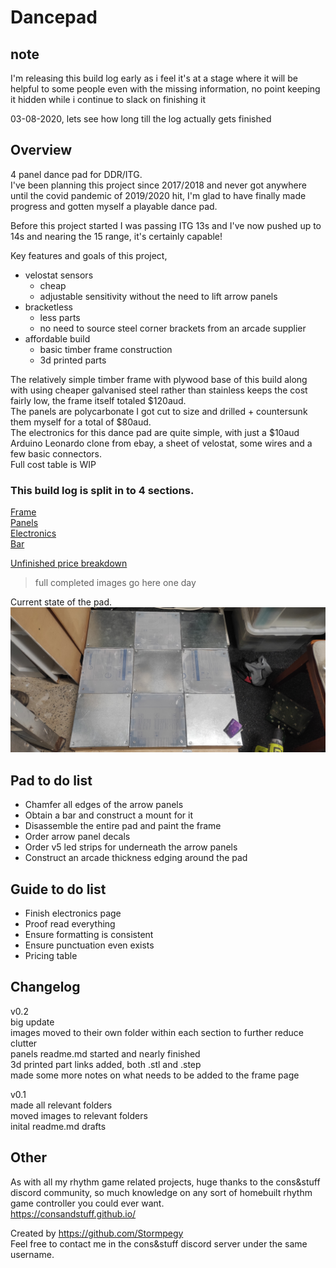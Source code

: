 # Dancepad  
## note  
I'm releasing this build log early as i feel it's at a stage where it will be helpful to some people even with the missing information, no point keeping it hidden while i continue to slack on finishing it  

03-08-2020, lets see how long till the log actually gets finished

## Overview  
4 panel dance pad for DDR/ITG.  
I've been planning this project since 2017/2018 and never got anywhere until the covid pandemic of 2019/2020 hit, I'm glad to have finally made progress and gotten myself a playable dance pad.  

Before this project started I was passing ITG 13s and I've now pushed up to 14s and nearing the 15 range, it's certainly capable!    

Key features and goals of this project,  
- velostat sensors  
    - cheap  
    - adjustable sensitivity without the need to lift arrow panels  
- bracketless  
    - less parts
    - no need to source steel corner brackets from an arcade supplier  
- affordable build 
    - basic timber frame construction  
    - 3d printed parts  

The relatively simple timber frame with plywood base of this build along with using cheaper galvanised steel rather than stainless keeps the cost fairly low, the frame itself totaled $120aud.  
The panels are polycarbonate I got cut to size and drilled + countersunk them myself for a total of $80aud.  
The electronics for this dance pad are quite simple, with just a $10aud Arduino Leonardo clone from ebay, a sheet of velostat, some wires and a few basic connectors.  
Full cost table is WIP  

### This build log is split in to 4 sections.  

[Frame](https://github.com/Stormpegy/dancepad/tree/master/frame)   
[Panels](https://github.com/Stormpegy/dancepad/tree/master/panels)  
[Electronics](https://github.com/Stormpegy/dancepad/tree/master/electronics)  
[Bar](https://github.com/Stormpegy/dancepad/tree/master/bar)  

[Unfinished price breakdown](https://github.com/Stormpegy/dancepad/tree/master/Pricing.md)  

>full completed images go here one day  

Current state of the pad.  
![gamer](/img/IMG_20200619_214830.jpg)

## Pad to do list  
- Chamfer all edges of the arrow panels  
- Obtain a bar and construct a mount for it  
- Disassemble the entire pad and paint the frame  
- Order arrow panel decals  
- Order v5 led strips for underneath the arrow panels  
- Construct an arcade thickness edging around the pad  

## Guide to do list  
- Finish electronics page
- Proof read everything  
- Ensure formatting is consistent  
- Ensure punctuation even exists  
- Pricing table  

## Changelog  
v0.2  
big update  
images moved to their own folder within each section to further reduce clutter  
panels readme.md started and nearly finished    
3d printed part links added, both .stl and .step  
made some more notes on what needs to be added to the frame page  

v0.1   
made all relevant folders  
moved images to relevant folders  
inital readme.md drafts  

## Other  
As with all my rhythm game related projects, huge thanks to the cons&stuff discord community, so much knowledge on any sort of homebuilt rhythm game controller you could ever want.  
https://consandstuff.github.io/  

Created by https://github.com/Stormpegy  
Feel free to contact me in the cons&stuff discord server under the same username.  